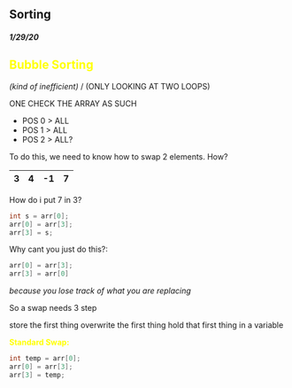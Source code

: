## Sorting
#### *1/29/20*

## **<span style="color: yellow;">Bubble Sorting</span>**
*(kind of inefficient)* /
(ONLY LOOKING AT TWO LOOPS)

ONE CHECK THE ARRAY AS SUCH

+ POS 0 > ALL
+ POS 1 > ALL
+ POS 2 > ALL?

To do this, we need to know how to swap 2 elements. How?

| 3 | 4 | -1 | 7 |
|---|---|----|---|

How do i put 7 in  3?

```java
int s = arr[0];
arr[0] = arr[3];
arr[3] = s;
```

Why cant you just do this?:
```java
arr[0] = arr[3];
arr[3] = arr[0]
```
*because you lose track of what you are replacing*


So a swap needs 3 step

store the first thing
overwrite the first thing
hold that first thing in a variable

**<span style="color: yellow;">Standard Swap:</span>**

```java
int temp = arr[0];
arr[0] = arr[3];
arr[3] = temp;
```
